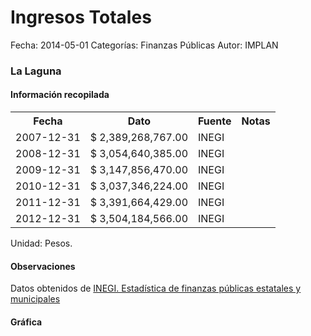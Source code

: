 Ingresos Totales
=====

Fecha: 2014-05-01
Categorías: Finanzas Públicas
Autor: IMPLAN

### La Laguna

#### Información recopilada

<table class="table table-hover table-bordered">
  <tr><th>Fecha</th><th>Dato</th><th>Fuente</th><th>Notas</th></tr>
  <tr><td>2007-12-31</td><td>$ 2,389,268,767.00</td><td>INEGI</td><td></td></tr>
  <tr><td>2008-12-31</td><td>$ 3,054,640,385.00</td><td>INEGI</td><td></td></tr>
  <tr><td>2009-12-31</td><td>$ 3,147,856,470.00</td><td>INEGI</td><td></td></tr>
  <tr><td>2010-12-31</td><td>$ 3,037,346,224.00</td><td>INEGI</td><td></td></tr>
  <tr><td>2011-12-31</td><td>$ 3,391,664,429.00</td><td>INEGI</td><td></td></tr>
  <tr><td>2012-12-31</td><td>$ 3,504,184,566.00</td><td>INEGI</td><td></td></tr>
</table>

Unidad: Pesos.

#### Observaciones

Datos obtenidos de [INEGI. Estadística de finanzas públicas estatales y municipales](http://www.inegi.org.mx/sistemas/olap/Proyectos/bd/continuas/finanzaspublicas/FPMun.asp?s=est&c=11289&proy=efipem_fmun)

#### Gráfica

<div id="Morrisjlpikhwb" class="grafica"></div>
  <!-- JAVASCRIPT DE LA GRAFICA EN Morrisjlpikhwb -->
  <script>
  new Morris.Bar({
    element: 'Morrisjlpikhwb',
    data: [
      { fecha: '2007-12-31', dato: 2389268767.00 },
      { fecha: '2008-12-31', dato: 3054640385.00 },
      { fecha: '2009-12-31', dato: 3147856470.00 },
      { fecha: '2010-12-31', dato: 3037346224.00 },
      { fecha: '2011-12-31', dato: 3391664429.00 },
      { fecha: '2012-12-31', dato: 3504184566.00 }
    ],
    xkey: 'fecha',
    ykeys: ['dato'],
    labels: ['Dato']
  });
  </script>
